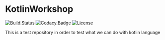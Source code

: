 # KotlinWorkshop

[![Build Status](https://travis-ci.com/Johnett/KotlinWorkshop.svg)](https://travis-ci.com/Johnett/KotlinWorkshop)
[![Codacy Badge](https://api.codacy.com/project/badge/Grade/45a21d11b4894845a84071d0fa25a6ad)](https://www.codacy.com/app/johnettmathew/KotlinWorkshop?utm_source=github.com&amp;utm_medium=referral&amp;utm_content=Johnett/KotlinWorkshop&amp;utm_campaign=Badge_Grade)
[![License](https://img.shields.io/badge/License-Apache%202.0-blue.svg)](https://opensource.org/licenses/Apache-2.0)

This is a test repository in order to test what we can do with kotlin language
